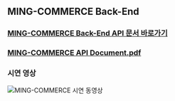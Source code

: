 ## MING-COMMERCE Back-End

### [MING-COMMERCE Back-End API 문서 바로가기](https://api.mingcommerce.net/docs/index.html)
### [MING-COMMERCE API Document.pdf](./Ming%20Commerce%20API%20Document.pdf)

### 시연 영상
<img src="https://user-images.githubusercontent.com/82166132/224522936-e8d6427e-473b-4fa4-b8ea-230c1cf80277.mp4" alt="MING-COMMERCE 시연 동영상">
